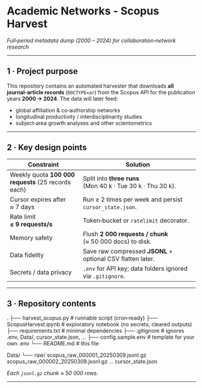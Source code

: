 # Academic Networks - Scopus Harvest

*Full‑period metadata dump (2000 – 2024) for collaboration‑network research*

---

## 1&nbsp;·&nbsp;Project purpose
This repository contains an automated harvester that downloads **all journal‑article
records** (`DOCTYPE=ar`) from the Scopus API for the publication years **2000 → 2024**.
The data will later feed:

* global affiliation & co‑authorship networks  
* longitudinal productivity / interdisciplinarity studies  
* subject‑area growth analyses and other scientometrics

---

## 2&nbsp;·&nbsp;Key design points

| Constraint | Solution |
|------------|----------|
| Weekly quota **100 000 requests** (25 records each) | Split into **three runs** (Mon 40 k · Tue 30 k · Thu 30 k). |
| Cursor expires after ≈ 7 days | Run ≥ 2 times per week and persist `cursor_state.json`. |
| Rate limit **≤ 9 requests/s** | Token‑bucket or `ratelimit` decorator. |
| Memory safety | Flush **2 000 requests / chunk** (≈ 50 000 docs) to disk. |
| Data fidelity | Save raw compressed **JSONL** + optional CSV flatten later. |
| Secrets / data privacy | `.env` for API key; data folders ignored via `.gitignore`. |

---

## 3&nbsp;·&nbsp;Repository contents

. ├── harvest_scopus.py # runnable script (cron‑ready) ├── ScopusHarvest.ipynb # exploratory notebook (no secrets, cleared outputs) ├── requirements.txt # minimal dependencies ├── .gitignore # ignores .env, Data/, cursor_state.json, … ├── config.sample.env # template for your own .env └── README.md # this file

Data/ └── raw/ scopus_raw_000001_20250309.jsonl.gz scopus_raw_000002_20250309.jsonl.gz … cursor_state.json

*Each `jsonl.gz` chunk ≈ 50 000 rows.*

---
